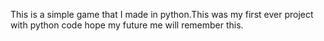 This is a simple game that I made in python.This was my first ever project 
with python code hope my future me will remember this.